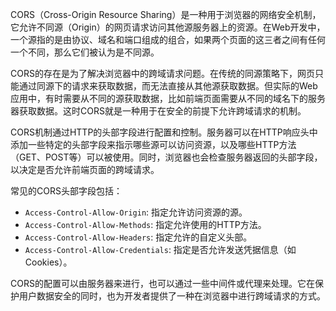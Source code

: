 CORS（Cross-Origin Resource Sharing）是一种用于浏览器的网络安全机制，它允许不同源（Origin）的网页请求访问其他源服务器上的资源。在Web开发中，一个源指的是由协议、域名和端口组成的组合，如果两个页面的这三者之间有任何一个不同，那么它们被认为是不同源。

CORS的存在是为了解决浏览器中的跨域请求问题。在传统的同源策略下，网页只能通过同源下的请求来获取数据，而无法直接从其他源获取数据。但实际的Web应用中，有时需要从不同的源获取数据，比如前端页面需要从不同的域名下的服务器获取数据。这时CORS就是一种用于在安全的前提下允许跨域请求的机制。

CORS机制通过HTTP的头部字段进行配置和控制。服务器可以在HTTP响应头中添加一些特定的头部字段来指示哪些源可以访问资源，以及哪些HTTP方法（GET、POST等）可以被使用。同时，浏览器也会检查服务器返回的头部字段，以决定是否允许前端页面的跨域请求。

常见的CORS头部字段包括：
- `Access-Control-Allow-Origin`: 指定允许访问资源的源。
- `Access-Control-Allow-Methods`: 指定允许使用的HTTP方法。
- `Access-Control-Allow-Headers`: 指定允许的自定义头部。
- `Access-Control-Allow-Credentials`: 指定是否允许发送凭据信息（如Cookies）。

CORS的配置可以由服务器来进行，也可以通过一些中间件或代理来处理。它在保护用户数据安全的同时，也为开发者提供了一种在浏览器中进行跨域请求的方式。